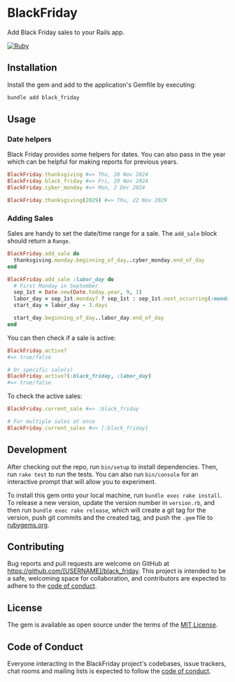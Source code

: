 # BlackFriday

Add Black Friday sales to your Rails app.

[![Ruby](https://github.com/excid3/black_friday/actions/workflows/main.yml/badge.svg)](https://github.com/excid3/black_friday/actions/workflows/main.yml)

## Installation

Install the gem and add to the application's Gemfile by executing:

```bash
bundle add black_friday
```

## Usage

### Date helpers

Black Friday provides some helpers for dates. You can also pass in the year which can be helpful for making reports for previous years.

```ruby
BlackFriday.thanksgiving #=> Thu, 28 Nov 2024
BlackFriday.black_friday #=> Fri, 29 Nov 2024
BlackFriday.cyber_monday #=> Mon, 2 Dec 2024

BlackFriday.thanksgiving(2029) #=> Thu, 22 Nov 2029
```

### Adding Sales

Sales are handy to set the date/time range for a sale. The `add_sale` block should return a `Range`.

```ruby
BlackFriday.add_sale do
  thanksgiving.monday.beginning_of_day..cyber_monday.end_of_day
end

BlackFriday.add_sale :labor_day do
  # First Monday in September
  sep_1st = Date.new(Date.today.year, 9, 1)
  labor_day = sep_1st.monday? ? sep_1st : sep_1st.next_occurring(:monday)
  start_day = labor_day - 3.days

  start_day.beginning_of_day..labor_day.end_of_day
end
```

You can then check if a sale is active:

```ruby
BlackFriday.active?
#=> true/false

# Or specific sale(s)
BlackFriday.active?(:black_friday, :labor_day)
#=> true/false
```

To check the active sales:

```ruby
BlackFriday.current_sale #=> :black_friday

# For multiple sales at once
BlackFriday.current_sales #=> [:black_friday]
```

## Development

After checking out the repo, run `bin/setup` to install dependencies. Then, run `rake test` to run the tests. You can also run `bin/console` for an interactive prompt that will allow you to experiment.

To install this gem onto your local machine, run `bundle exec rake install`. To release a new version, update the version number in `version.rb`, and then run `bundle exec rake release`, which will create a git tag for the version, push git commits and the created tag, and push the `.gem` file to [rubygems.org](https://rubygems.org).

## Contributing

Bug reports and pull requests are welcome on GitHub at https://github.com/[USERNAME]/black_friday. This project is intended to be a safe, welcoming space for collaboration, and contributors are expected to adhere to the [code of conduct](https://github.com/[USERNAME]/black_friday/blob/main/CODE_OF_CONDUCT.md).

## License

The gem is available as open source under the terms of the [MIT License](https://opensource.org/licenses/MIT).

## Code of Conduct

Everyone interacting in the BlackFriday project's codebases, issue trackers, chat rooms and mailing lists is expected to follow the [code of conduct](https://github.com/[USERNAME]/black_friday/blob/main/CODE_OF_CONDUCT.md).
